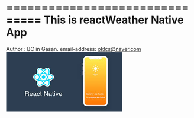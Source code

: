 ===============================
This is reactWeather Native App
===============================

Author : BC in Gasan.
email-address: oklcs@naver.com
![Alt text](./images.jpg "Made by React-native")